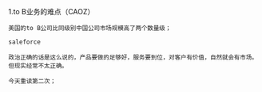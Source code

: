1.to B业务的难点（CAOZ）
```
美国的to B公司比同级别中国公司市场规模高了两个数量级；

saleforce 

政治正确的话是这么说的，产品要做的足够好，服务要到位，对客户有价值，自然就会有市场。但现实经常不太正确。

今天重读第二次；

